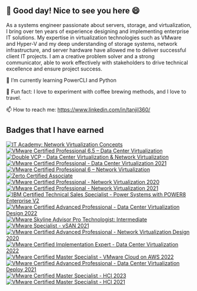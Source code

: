 ## 👋 Good day! Nice to see you here 😄


As a systems engineer passionate about servers, storage, and virtualization, I bring over ten years of experience designing and implementing enterprise IT solutions. 
My expertise in virtualization technologies such as VMware and Hyper-V and my deep understanding of storage systems, network infrastructure, and server hardware have allowed me to deliver successful client IT projects. I am a creative problem solver and a strong communicator, able to work effectively with stakeholders to drive technical excellence and ensure project success.

🌱 I’m currently learning PowerCLI and Python

🥳 Fun fact: I love to experiment with coffee brewing methods, and I love to travel.

📫 How to reach me: https://www.linkedin.com/in/tanjil360/


## Badges that I have earned
<!--START_SECTION:badges-->
[![IT Academy: Network Virtualization Concepts](https://images.credly.com/size/110x110/images/930cc3e4-8a2e-41ae-84b8-40fcf471f786/image.png)](http://www.credly.com/badges/0127fb43-98b9-4bb1-94f1-2014240ca414 "IT Academy: Network Virtualization Concepts")
[![VMware Certified Professional 6.5 – Data Center Virtualization](https://images.credly.com/size/110x110/images/a3d00169-b217-463b-a82f-d4ccb0716268/vmware_Cert_P_DCV6.5.png)](http://www.credly.com/badges/2aaf3d93-28dc-46a3-b7db-b7e8625ecac5 "VMware Certified Professional 6.5 – Data Center Virtualization")
[![Double VCP - Data Center Virtualization & Network Virtualization](https://images.credly.com/size/110x110/images/a1508378-d359-4d23-8636-9bd1708b8795/image.png)](http://www.credly.com/badges/941b7ae0-ee56-4e12-82bc-33ed61b28849 "Double VCP - Data Center Virtualization & Network Virtualization")
[![VMware Certified Professional - Data Center Virtualization 2021](https://images.credly.com/size/110x110/images/d17db04c-7c17-4bb6-ac91-e287dfb3340c/VMware_Cert_P_DCV.png)](http://www.credly.com/badges/05308ea8-8750-4c88-809a-27834190891e "VMware Certified Professional - Data Center Virtualization 2021")
[![VMware Certified Professional 6 – Network Virtualization](https://images.credly.com/size/110x110/images/dc89c0cb-3605-4e49-92f6-fd8c349a35eb/vmware_Cert_P_NV6.png)](http://www.credly.com/badges/3e31d216-0b20-4c62-9718-8e87ddbc73d9 "VMware Certified Professional 6 – Network Virtualization")
[![Zerto Certified Associate](https://images.credly.com/size/110x110/images/b497d307-a9ce-4221-8cc0-39bb23b823e0/image.png)](http://www.credly.com/badges/0e014d65-bbe0-4230-b306-b03077e3ff48 "Zerto Certified Associate")
[![VMware Certified Professional - Network Virtualization 2020](https://images.credly.com/size/110x110/images/5f8005e3-33ca-42de-9e28-e1376a026c06/Vmware_Cert_Prof_NV20.png)](http://www.credly.com/badges/e252fb8d-2263-4580-8f59-8b6ad2d1e810 "VMware Certified Professional - Network Virtualization 2020")
[![VMware Certified Professional - Network Virtualization 2021](https://images.credly.com/size/110x110/images/dad0ad6d-cbb9-4498-99fd-cddb3dc2ee6c/VMware_Cert_P_NV.png)](http://www.credly.com/badges/2e1a6db3-4ad7-4c9a-aadd-f533b3f2e7bb "VMware Certified Professional - Network Virtualization 2021")
[![IBM Certified Technical Sales Specialist - Power Systems with POWER8 Enterprise V2](https://images.credly.com/size/110x110/images/ae2a8ab8-2bb3-4179-a251-b04b26b52e94/Power_Systems_with_POWER8_Enterprise_V2.png)](http://www.credly.com/badges/a5e1deab-9dea-4400-9069-b33687695d50 "IBM Certified Technical Sales Specialist - Power Systems with POWER8 Enterprise V2")
[![VMware Certified Advanced Professional - Data Center Virtualization Design 2022](https://images.credly.com/size/110x110/images/846f8bc7-f9dd-4df1-be14-46919b5c24fc/image.png)](http://www.credly.com/badges/e96bf8d6-9590-43d2-994a-a37014efcd23 "VMware Certified Advanced Professional - Data Center Virtualization Design 2022")
[![VMware Skyline Advisor Pro Technologist: Intermediate](https://images.credly.com/size/110x110/images/97ec6ce0-a4ff-45da-9a63-1c74702a7553/image.png)](http://www.credly.com/badges/0cf44025-cd9d-4f91-be0b-0bfda4560d91 "VMware Skyline Advisor Pro Technologist: Intermediate")
[![VMware Specialist - vSAN 2021](https://images.credly.com/size/110x110/images/9cc9639d-953b-46a1-9a9e-cadae45d3a1f/VMWare_Sp_vSAN.png)](http://www.credly.com/badges/e816040d-b2d5-4aa1-ab32-bb711ac1f7e6 "VMware Specialist - vSAN 2021")
[![VMware Certified Advanced Professional - Network Virtualization Design 2020](https://images.credly.com/size/110x110/images/e20ccdf9-2ac1-464b-b994-ee2c74029fbc/vmware_Cert_AP_NVDes20.png)](http://www.credly.com/badges/2a45cc02-8632-4cc6-bdaa-f68613ac93e0 "VMware Certified Advanced Professional - Network Virtualization Design 2020")
[![VMware Certified Implementation Expert - Data Center Virtualization 2022](https://images.credly.com/size/110x110/images/a8187184-27a6-4fd7-b024-3051bb723a43/VCIX-DCV_2022_600x600.png)](http://www.credly.com/badges/c05132c2-104e-4002-9cc8-71d51bfbc509 "VMware Certified Implementation Expert - Data Center Virtualization 2022")
[![VMware Certified Master Specialist - VMware Cloud on AWS 2022](https://images.credly.com/size/110x110/images/24c8c8bc-b699-4284-983e-bbcf0e4729cc/image.png)](http://www.credly.com/badges/3ea3b2c5-ddf5-4fa9-9bee-d25b0d11d62e "VMware Certified Master Specialist - VMware Cloud on AWS 2022")
[![VMware Certified Advanced Professional - Data Center Virtualization Deploy 2021](https://images.credly.com/size/110x110/images/0b0aa108-35f7-4f5f-b973-daac3f243c07/VMware_Cert_AP_DCV_Dep.png)](http://www.credly.com/badges/ea46cb41-37c3-49ae-8329-f9505ccd4e02 "VMware Certified Advanced Professional - Data Center Virtualization Deploy 2021")
[![VMware Certified Master Specialist - HCI 2023](https://images.credly.com/size/110x110/images/f7ba7f4b-0eb6-4329-a473-9201bbe6a9de/image.png)](http://www.credly.com/badges/b5580b22-9bf3-40c9-8e00-a7bd8287743e "VMware Certified Master Specialist - HCI 2023")
[![VMware Certified Master Specialist - HCI 2021](https://images.credly.com/size/110x110/images/37992a86-8dd9-47a0-983d-b0ba4fb2a962/Vmware_Sp_MS_HCI.png)](http://www.credly.com/badges/a264beed-16a9-46ef-8ec8-d1b7b0759167 "VMware Certified Master Specialist - HCI 2021")
<!--END_SECTION:badges-->
<!--
**MdTanjilIslamBappi/MdTanjilIslamBappi** is a ✨ _special_ ✨ repository because its `README.md` (this file) appears on your GitHub profile.

Here are some ideas to get you started:

- 🔭 I’m currently working on ...
🌱 I’m currently learning ...
- 👯 I’m looking to collaborate on ...
- 🤔 I’m looking for help with ...
- 💬 Ask me about ...
- 📫 How to reach me: ...
- 😄 Pronouns: ...
- ⚡ Fun fact: ...
-->
